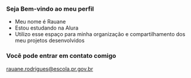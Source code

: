 ### Seja Bem-vindo ao meu perfil 

- Meu nome é Rauane 
- Estou estudando na Alura
- Utilizo esse espaço para minha organização e compartilhamento dos meu projetos desenvolvidos
 ### Você pode entrar em contato comigo
 rauane.rodrigues@escola.pr.gov.br
 
